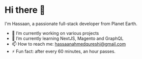 # Hi there 👋

I'm Hassaan, a passionate full-stack developer from Planet Earth.

- 🔭 I’m currently working on various projects
- 🌱 I’m currently learning NextJS, Magento and GraphQL
- 📫 How to reach me: hassaanahmedqureshi@gmail.com
- ⚡ Fun fact: after every 60 minutes, an hour passes.
